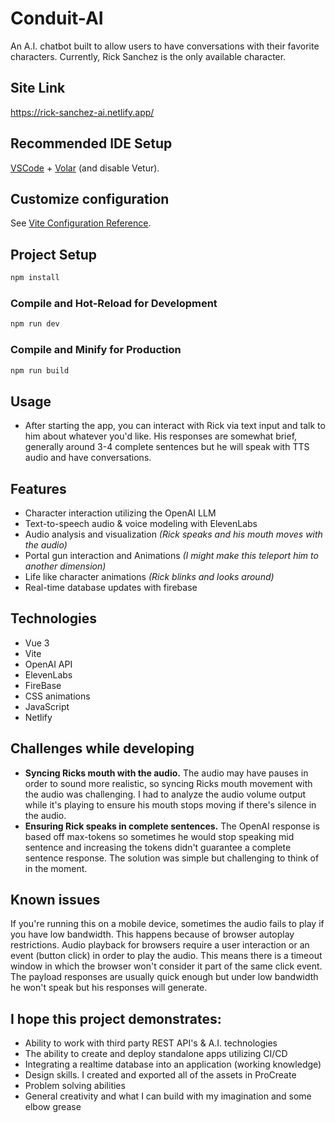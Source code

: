 # Conduit-AI

An A.I. chatbot built to allow users to have conversations with their favorite characters. Currently, Rick Sanchez is the only available character.

## Site Link
https://rick-sanchez-ai.netlify.app/

## Recommended IDE Setup

[VSCode](https://code.visualstudio.com/) + [Volar](https://marketplace.visualstudio.com/items?itemName=Vue.volar) (and disable Vetur).

## Customize configuration

See [Vite Configuration Reference](https://vitejs.dev/config/).

## Project Setup

```sh
npm install
```

### Compile and Hot-Reload for Development

```sh
npm run dev
```

### Compile and Minify for Production

```sh
npm run build

```

## Usage
- After starting the app, you can interact with Rick via text input and talk to him about whatever you'd like. His responses are somewhat brief, generally around 3-4 complete sentences but he will speak with TTS audio and have conversations.

## Features
- Character interaction utilizing the OpenAI LLM
- Text-to-speech audio & voice modeling with ElevenLabs
- Audio analysis and visualization *(Rick speaks and his mouth moves with the audio)*
- Portal gun interaction and Animations *(I might make this teleport him to another dimension)*
- Life like character animations *(Rick blinks and looks around)*
- Real-time database updates with firebase

## Technologies
- Vue 3 
- Vite 
- OpenAI API
- ElevenLabs
- FireBase 
- CSS animations 
- JavaScript
- Netlify

## Challenges while developing
- **Syncing Ricks mouth with the audio.** The audio may have pauses in order to sound more realistic, so syncing Ricks mouth movement with the audio was challenging. I had to analyze the audio volume output while it's playing to ensure his mouth stops moving if there's silence in the audio.
- **Ensuring Rick speaks in complete sentences.** The OpenAI response is based off max-tokens so sometimes he would stop speaking mid sentence and increasing the tokens didn't guarantee a complete sentence response. The solution was simple but challenging to think of in the moment.

## Known issues
If you're running this on a mobile device, sometimes the audio fails to play if you have low bandwidth. This happens because of browser autoplay restrictions. Audio playback for browsers require a user interaction or an event (button click) in order to play the audio. This means there is a timeout window in which the browser won't consider it part of the same click event. The payload responses are usually quick enough but under low bandwidth he won't speak but his responses will generate.

## I hope this project demonstrates:
- Ability to work with third party REST API's & A.I. technologies
- The ability to create and deploy standalone apps utilizing CI/CD
- Integrating a realtime database into an application (working knowledge) 
- Design skills. I created and exported all of the assets in ProCreate
- Problem solving abilities
- General creativity and what I can build with my imagination and some elbow grease